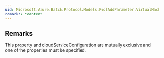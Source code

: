 ```yaml
---  
uid: Microsoft.Azure.Batch.Protocol.Models.PoolAddParameter.VirtualMachineConfiguration  
remarks: *content  
---  
```

  
## Remarks  
 This property and cloudServiceConfiguration are mutually exclusive             and one of the properties must be specified.